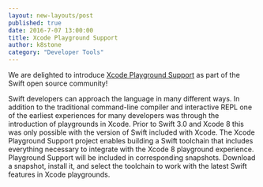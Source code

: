 ```yaml
---
layout: new-layouts/post
published: true
date: 2016-7-07 13:00:00
title: Xcode Playground Support
author: k8stone
category: "Developer Tools"
---
```


We are delighted to introduce [Xcode Playground Support](/documentation/lldb/#xcode-playground-support)
as part of the Swift open source community!

Swift developers can approach the language in many different ways. In
addition to the traditional command-line compiler and interactive REPL
one of the earliest experiences for many developers was through the
introduction of playgrounds in Xcode. Prior to Swift 3.0 and Xcode 8
this was only possible with the version of Swift included with Xcode.
The Xcode Playground Support project enables building a Swift toolchain
that includes everything necessary to integrate with the Xcode 8
playground experience. Playground Support will be included in
corresponding snapshots. Download a snapshot, install it, and select the
toolchain to work with the latest Swift features in Xcode playgrounds.
